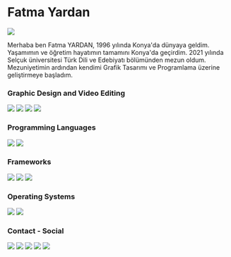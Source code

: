 # Fatma Yardan

![](https://user-images.githubusercontent.com/90905334/154847401-dfa8a91a-f21e-4f05-893e-67ac9e567d0b.png)

Merhaba ben Fatma YARDAN, 1996 yılında Konya'da dünyaya geldim. Yaşamımın ve öğretim hayatımın tamamını Konya'da geçirdim. 2021 yılında Selçuk üniversitesi Türk Dili ve Edebiyatı bölümünden mezun oldum. Mezuniyetimin ardından kendimi Grafik Tasarımı ve Programlama üzerine geliştirmeye başladım.  


### Graphic Design and Video Editing

![](https://img.shields.io/badge/Adobe%20Photoshop-31A8FF?style=for-the-badge&logo=Adobe%20Photoshop&logoColor=black)
 ![](https://img.shields.io/badge/Adobe%20after%20affects-CF96FD?style=for-the-badge&logo=Adobe%20after%20effects&logoColor=393665) ![](https://img.shields.io/badge/Adobe%20Illustrator-FF9A00?style=for-the-badge&logo=adobe%20illustrator&logoColor=white) ![](https://img.shields.io/badge/Adobe%20Lightroom-31A8FF?style=for-the-badge&logo=Adobe%20Lightroom&logoColor=white)


### Programming Languages

[![](https://img.shields.io/badge/Python-3776AB?style=for-the-badge&logo=python&logoColor=white)](https://www.python.org/) [![](https://img.shields.io/badge/Dart-0175C2?style=for-the-badge&logo=dart&logoColor=white)](https://dart.dev/)


### Frameworks

[![](https://img.shields.io/badge/Flutter-02569B?style=for-the-badge&logo=flutter&logoColor=white)](https://flutter.dev/) [![](https://img.shields.io/badge/Flask-000000?style=for-the-badge&logo=flask&logoColor=white)](https://flask.palletsprojects.com/) [![](https://img.shields.io/badge/SQLite-07405E?style=for-the-badge&logo=sqlite&logoColor=white)](https://www.sqlite.org/)


### Operating Systems

[![](https://img.shields.io/badge/Windows-0078D6?style=for-the-badge&logo=windows&logoColor=white)](https://www.microsoft.com/tr-tr/windows) [![](https://img.shields.io/badge/Android-3DDC84?style=for-the-badge&logo=android&logoColor=white)](https://www.android.com)


### Contact - Social

[![](https://img.shields.io/badge/Gmail-D14836?style=for-the-badge&logo=gmail&logoColor=white)](mailto:Yardan37@gmail.com) [![](https://img.shields.io/badge/LinkedIn-0077B5?style=for-the-badge&logo=linkedin&logoColor=white)](https://www.linkedin.com/in/fatma-yardan-040063221) [![](https://img.shields.io/badge/GitHub-100000?style=for-the-badge&logo=github&logoColor=white)](https://github.com/fatmayardan) [![](https://img.shields.io/badge/Instagram-E4405F?style=for-the-badge&logo=instagram&logoColor=white)](https://www.instagram.com/yardanfatma/) [![](https://img.shields.io/badge/Spotify-1ED760?&style=for-the-badge&logo=spotify&logoColor=white)](https://open.spotify.com/user/2tboa3tcqjvs8y11k01sxuina?si=xsCpoM63QxKdyB3BKkVCyQ&utm_source=copy-link&dl_branch=1)

